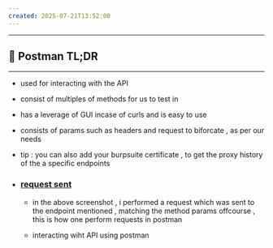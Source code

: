 ```yaml
---
created: 2025-07-21T13:52:00
---
```

----



## 📮 Postman TL;DR
---
* used for interacting with the API
  
* consist of multiples of methods for us to test in
  
* has a leverage of GUI incase of curls and is easy to use
  
* consists of params such as headers and request to biforcate , as per our needs 
  
* tip : you can also add your burpsuite certificate , to get the proxy history of the a specific endpoints 

* ### [request sent](performed-labs/performing-request.png)
    * in the above screenshot , i performed a request which was sent to the endpoint mentioned , matching the method params offcourse , this is how one perform requests in postman 

    * interacting wiht API using postman 

